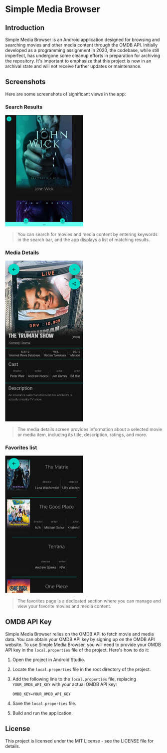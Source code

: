 # Simple Media Browser


## Introduction

Simple Media Browser is an Android application designed for browsing and searching movies and other media content through the OMDB API. Initially developed as a programming assignment in 2020, the codebase, while still imperfect, has undergone some cleanup efforts in preparation for archiving the repository. It's important to emphasize that this project is now in an archival state and will not receive further updates or maintenance.

## Screenshots

Here are some screenshots of significant views in the app:

### Search Results

<img src="screenshots/search_results.png" alt="Search Results" width="250"/>

> You can search for movies and media content by entering keywords in the search bar, and the app displays a list of matching results.

### Media Details

<img src="screenshots/media_details.png" alt="Media Details" width="250"/>

> The media details screen provides information about a selected movie or media item, including its title, description, ratings, and more.

### Favorites list

<img src="screenshots/favorites_list.png" alt="Favorites list" width="250"/>

> The favorites page is a dedicated section where you can manage and view your favorite movies and media content.

## OMDB API Key

Simple Media Browser relies on the OMDB API to fetch movie and media data. You can obtain your OMDB API key by signing up on the OMDB API website.
To use Simple Media Browser, you will need to provide your OMDB API key in the `local.properties` file of the project. Here's how to do it:

1. Open the project in Android Studio.

2. Locate the `local.properties` file in the root directory of the project.

3. Add the following line to the `local.properties` file, replacing `YOUR_OMDB_API_KEY` with your actual OMDB API key:

   ```properties
   OMDB_KEY=YOUR_OMDB_API_KEY
   ```
4. Save the `local.properties` file.

5. Build and run the application.

## License
This project is licensed under the MIT License - see the LICENSE file for details.